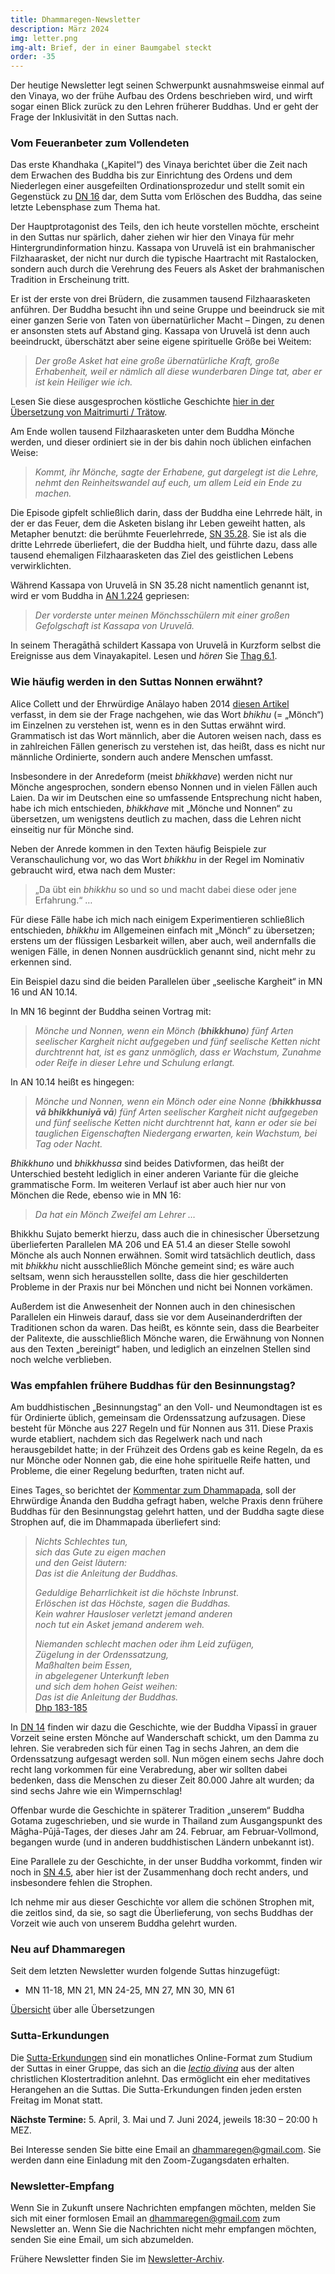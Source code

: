 ```yaml
---
title: Dhammaregen-Newsletter
description: März 2024
img: letter.png
img-alt: Brief, der in einer Baumgabel steckt
order: -35
---
```


Der heutige Newsletter legt seinen Schwerpunkt ausnahmsweise einmal auf den Vinaya, wo der frühe Aufbau des Ordens beschrieben wird, und wirft sogar einen Blick zurück zu den Lehren früherer Buddhas. Und er geht der Frage der Inklusivität in den Suttas nach.

### Vom Feueranbeter zum Vollendeten

Das erste Khandhaka („Kapitel“) des Vinaya berichtet über die Zeit nach dem Erwachen des Buddha bis zur Einrichtung des Ordens und dem Niederlegen einer ausgefeilten Ordinationsprozedur und stellt somit ein Gegenstück zu [DN 16](#/sutta/dn16/de/sabbamitta) dar, dem Sutta vom Erlöschen des Buddha, das seine letzte Lebensphase zum Thema hat.

Der Hauptprotagonist des Teils, den ich heute vorstellen möchte, erscheint in den Suttas nur spärlich, daher ziehen wir hier den Vinaya für mehr Hintergrundinformation hinzu. Kassapa von Uruvelā ist ein brahmanischer Filzhaarasket, der nicht nur durch die typische Haartracht mit Rastalocken, sondern auch durch die Verehrung des Feuers als Asket der brahmanischen Tradition in Erscheinung tritt.

Er ist der erste von drei Brüdern, die zusammen tausend Filzhaarasketen anführen. Der Buddha besucht ihn und seine Gruppe und beeindruck sie mit einer ganzen Serie von Taten von übernatürlicher Macht – Dingen, zu denen er ansonsten stets auf Abstand ging. Kassapa von Uruvelā ist denn auch beeindruckt, überschätzt aber seine eigene spirituelle Größe bei Weitem:

> *Der große Asket hat eine große übernatürliche Kraft, große Erhabenheit, weil er nämlich all diese wunderbaren Dinge tat, aber er ist kein Heiliger wie ich.*

Lesen Sie diese ausgesprochen köstliche Geschichte [hier in der Übersetzung von Maitrimurti / Trätow](https://suttacentral.net/pli-tv-kd1/de/maitrimurti-traetow?lang=de&reference=main&highlight=true#12).

Am Ende wollen tausend Filzhaarasketen unter dem Buddha Mönche werden, und dieser ordiniert sie in der bis dahin noch üblichen einfachen Weise:

> *Kommt, ihr Mönche, sagte der Erhabene, gut dargelegt ist die Lehre, nehmt den Reinheitswandel auf euch, um allem Leid ein Ende zu machen.*

Die Episode gipfelt schließlich darin, dass der Buddha eine Lehrrede hält, in der er das Feuer, dem die Asketen bislang ihr Leben geweiht hatten, als Metapher benutzt: die berühmte Feuerlehrrede, [SN 35.28](#/sutta/sn35.28/de/sabbamitta). Sie ist als die dritte Lehrrede überliefert, die der Buddha hielt, und führte dazu, dass alle tausend ehemaligen Filzhaarasketen das Ziel des geistlichen Lebens verwirklichten.

Während Kassapa von Uruvelā in SN 35.28 nicht namentlich genannt ist, wird er vom Buddha in [AN 1.224](#/sutta/an1.224:1.1/de/sabbamitta) gepriesen:
> *Der vorderste unter meinen Mönchsschülern mit einer großen Gefolgschaft ist Kassapa von Uruvelā.*

In seinem Theragāthā schildert Kassapa von Uruvelā in Kurzform selbst die Ereignisse aus dem Vinayakapitel. Lesen und *hören* Sie [Thag 6.1](#/sutta/thag6.1/de/sabbamitta).

### Wie häufig werden in den Suttas Nonnen erwähnt?

Alice Collett und der Ehrwürdige Anālayo haben 2014 [diesen Artikel](#/wiki/uebersetzung/bhikkhave) verfasst, in dem sie der Frage nachgehen, wie das Wort *bhikhu* (= „Mönch“) im Einzelnen zu verstehen ist, wenn es in den Suttas erwähnt wird. Grammatisch ist das Wort männlich, aber die Autoren weisen nach, dass es in zahlreichen Fällen generisch zu verstehen ist, das heißt, dass es nicht nur männliche Ordinierte, sondern auch andere Menschen umfasst.

Insbesondere in der Anredeform (meist *bhikkhave*) werden nicht nur Mönche angesprochen, sondern ebenso Nonnen und in vielen Fällen auch Laien. Da wir im Deutschen eine so umfassende Entsprechung nicht haben, habe ich mich entschieden, *bhikkhave* mit „Mönche und Nonnen“ zu übersetzen, um wenigstens deutlich zu machen, dass die Lehren nicht einseitig nur für Mönche sind.

Neben der Anrede kommen in den Texten häufig Beispiele zur Veranschaulichung vor, wo das Wort *bhikkhu* in der Regel im Nominativ gebraucht wird, etwa nach dem Muster:

> „Da übt ein *bhikkhu* so und so und macht dabei diese oder jene Erfahrung.“ …

Für diese Fälle habe ich mich nach einigem Experimentieren schließlich entschieden, *bhikkhu* im Allgemeinen einfach mit „Mönch“ zu übersetzen; erstens um der flüssigen Lesbarkeit willen, aber auch, weil andernfalls die wenigen Fälle, in denen Nonnen ausdrücklich genannt sind, nicht mehr zu erkennen sind.

Ein Beispiel dazu sind die beiden Parallelen über „seelische Kargheit“ in MN 16 und AN 10.14.

In MN 16 beginnt der Buddha seinen Vortrag mit:

> *Mönche und Nonnen, wenn ein Mönch (**bhikkhuno**) fünf Arten seelischer Kargheit nicht aufgegeben und fünf seelische Ketten nicht durchtrennt hat, ist es ganz unmöglich, dass er Wachstum, Zunahme oder Reife in dieser Lehre und Schulung erlangt.*

In AN 10.14 heißt es hingegen:

> *Mönche und Nonnen, wenn ein Mönch oder eine Nonne (**bhikkhussa vā bhikkhuniyā vā**) fünf Arten seelischer Kargheit nicht aufgegeben und fünf seelische Ketten nicht durchtrennt hat, kann er oder sie bei tauglichen Eigenschaften Niedergang erwarten, kein Wachstum, bei Tag oder Nacht.*

*Bhikkhuno* und *bhikkhussa* sind beides Dativformen, das heißt der Unterschied besteht lediglich in einer anderen Variante für die gleiche grammatische Form. Im weiteren Verlauf ist aber auch hier nur von Mönchen die Rede, ebenso wie in MN 16:

> *Da hat ein Mönch Zweifel am Lehrer …*

Bhikkhu Sujato bemerkt hierzu, dass auch die in chinesischer Übersetzung überlieferten Parallelen MA 206 und EA 51.4 an dieser Stelle sowohl Mönche als auch Nonnen erwähnen. Somit wird tatsächlich deutlich, dass mit *bhikkhu* nicht ausschließlich Mönche gemeint sind; es wäre auch seltsam, wenn sich herausstellen sollte, dass die hier geschilderten Probleme in der Praxis nur bei Mönchen und nicht bei Nonnen vorkämen.

Außerdem ist die Anwesenheit der Nonnen auch in den chinesischen Parallelen ein Hinweis darauf, dass sie vor dem Auseinanderdriften der Traditionen schon da waren. Das heißt, es könnte sein, dass die Bearbeiter der Palitexte, die ausschließlich Mönche waren, die Erwähnung von Nonnen aus den Texten „bereinigt“ haben, und lediglich an einzelnen Stellen sind noch welche verblieben.

### Was empfahlen frühere Buddhas für den Besinnungstag?

Am buddhistischen „Besinnungstag“ an den Voll- und Neumondtagen ist es für Ordinierte üblich, gemeinsam die Ordenssatzung aufzusagen. Diese besteht für Mönche aus 227 Regeln und für Nonnen aus 311. Diese Praxis wurde etabliert, nachdem sich das Regelwerk nach und nach herausgebildet hatte; in der Frühzeit des Ordens gab es keine Regeln, da es nur Mönche oder Nonnen gab, die eine hohe spirituelle Reife hatten, und Probleme, die einer Regelung bedurften, traten nicht auf.

Eines Tages, so berichtet der [Kommentar zum Dhammapada](https://www.ancient-buddhist-texts.net/English-Texts/Buddhist-Legends/14-04.htm), soll der Ehrwürdige Ānanda den Buddha gefragt haben, welche Praxis denn frühere Buddhas für den Besinnungstag gelehrt hatten, und der Buddha sagte diese Strophen auf, die im Dhammapada überliefert sind:

> *Nichts Schlechtes tun,*  
> *sich das Gute zu eigen machen*  
> *und den Geist läutern:*  
> *Das ist die Anleitung der Buddhas.*
>
> *Geduldige Beharrlichkeit ist die höchste Inbrunst.*  
> *Erlöschen ist das Höchste, sagen die Buddhas.*  
> *Kein wahrer Hausloser verletzt jemand anderen*  
> *noch tut ein Asket jemand anderem weh.*  
>
> *Niemanden schlecht machen oder ihm Leid zufügen,*  
> *Zügelung in der Ordenssatzung,*  
> *Maßhalten beim Essen,*  
> *in abgelegener Unterkunft leben*  
> *und sich dem hohen Geist weihen:*  
> *Das ist die Anleitung der Buddhas.*  
> [Dhp 183-185](#/sutta/dhp183:1/de/sabbamitta)

In [DN 14](#/sutta/dn14:3.24.1) finden wir dazu die Geschichte, wie der Buddha Vipassī in grauer Vorzeit seine ersten Mönche auf Wanderschaft schickt, um den Damma zu lehren. Sie verabreden sich für einen Tag in sechs Jahren, an dem die Ordenssatzung aufgesagt werden soll. Nun mögen einem sechs Jahre doch recht lang vorkommen für eine Verabredung, aber wir sollten dabei bedenken, dass die Menschen zu dieser Zeit 80.000 Jahre alt wurden; da sind sechs Jahre wie ein Wimpernschlag!

Offenbar wurde die Geschichte in späterer Tradition „unserem“ Buddha Gotama zugeschrieben, und sie wurde in Thailand zum Ausgangspunkt des Māgha-Pūjā-Tages, der dieses Jahr am 24. Februar, am Februar-Vollmond, begangen wurde (und in anderen buddhistischen Ländern unbekannt ist).

Eine Parallele zu der Geschichte, in der unser Buddha vorkommt, finden wir noch in [SN 4.5](#/sutta/sn4.5/de/sabbamitta), aber hier ist der Zusammenhang doch recht anders, und insbesondere fehlen die Strophen.

Ich nehme mir aus dieser Geschichte vor allem die schönen Strophen mit, die zeitlos sind, da sie, so sagt die Überlieferung, von sechs Buddhas der Vorzeit wie auch von unserem Buddha gelehrt wurden.

### Neu auf Dhammaregen

Seit dem letzten Newsletter wurden folgende Suttas hinzugefügt:

- MN 11-18, MN 21, MN 24-25, MN 27, MN 30, MN 61

[Übersicht](#/wiki/uebersetzung/uebersicht) über alle Übersetzungen

### Sutta-Erkundungen 

Die [Sutta-Erkundungen](#/wiki/erkundung) sind ein monatliches Online-Format zum Studium der Suttas in einer Gruppe, das sich an die [*lectio divina*](https://de.wikipedia.org/wiki/Lectio_divina) aus der alten christlichen Klostertradition anlehnt. Das ermöglicht ein eher meditatives Herangehen an die Suttas. Die Sutta-Erkundungen finden jeden ersten Freitag im Monat statt. 

**Nächste Termine:** 5. April, 3. Mai und 7. Juni 2024, jeweils 18:30 – 20:00 h MEZ.

Bei Interesse senden Sie bitte eine Email an [dhammaregen@gmail.com](mailto:dhammaregen@gmail.com). Sie werden dann eine Einladung mit den Zoom-Zugangsdaten erhalten.

### Newsletter-Empfang

Wenn Sie in Zukunft unsere Nachrichten empfangen möchten, melden Sie sich mit einer formlosen Email an [dhammaregen@gmail.com](mailto:dhammaregen@gmail.com) zum Newsletter an. Wenn Sie die Nachrichten nicht mehr empfangen möchten, senden Sie eine Email, um sich abzumelden. 

Frühere Newsletter finden Sie im [Newsletter-Archiv](#/wiki/news/inhalt).

